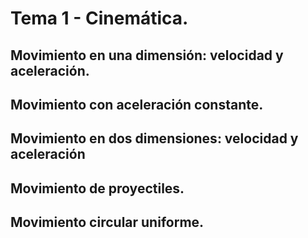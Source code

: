 # Tema 1 - Cinemática.

## Movimiento en una dimensión: velocidad y aceleración.
## Movimiento con aceleración constante.
## Movimiento en dos dimensiones: velocidad y aceleración
## Movimiento de proyectiles.
## Movimiento circular uniforme.